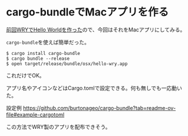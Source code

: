 # cargo-bundleでMacアプリを作る

[前回WRYでHello Worldを作った](/posts/2024-08-31-hello-wry)ので、今回はそれをMacアプリにしてみる。

`cargo-bundle`を使えば簡単だった。

```
$ cargo install cargo-bundle
$ cargo bundle --release
$ open target/release/bundle/osx/hello-wry.app
```

これだけでOK。
 
アプリ名やアイコンなどはCargo.tomlで設定できる。何も無しでも一応動いた。

設定例 
<https://github.com/burtonageo/cargo-bundle?tab=readme-ov-file#example-cargotoml>

この方法でWRY製のアプリを配布できそう。
